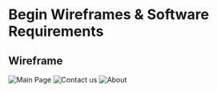 # Begin Wireframes & Software Requirements 
## Wireframe 
![Main Page](https://i.postimg.cc/TYrzjqY7/WIREFRAM.jpg)
![Contact us](https://i.postimg.cc/rmXG9Wpj/CONNECTUS.jpg)
![About](https://i.postimg.cc/h4089XR8/ABOUT.jpg)
